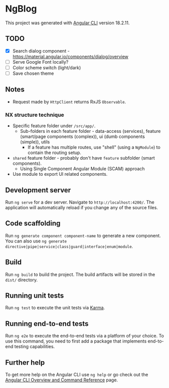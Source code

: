 # NgBlog

This project was generated with [Angular CLI](https://github.com/angular/angular-cli) version 18.2.11.

## TODO

- [x] Search dialog component - https://material.angular.io/components/dialog/overview
- [ ] Serve Google Font locally?
- [ ] Color scheme switch (light/dark)
- [ ] Save chosen theme

## Notes

- Request made by `HttpClient` returns RxJS `Observable`.

### NX structure technique

- Specific feature folder under `/src/app/`.
  - Sub-folders in each feature folder - data-access (services), feature (smart/page components (complex)), ui (dumb components (simple)), utils
    - If a feature has multiple routes, use "shell" (using a `NgModule`) to contain the routing setup.
- `shared` feature folder - probably don't have `feature` subfolder (smart components).
  - Using Single Component Angular Module (SCAM) approach
- Use module to export UI related components.

## Development server

Run `ng serve` for a dev server. Navigate to `http://localhost:4200/`. The application will automatically reload if you change any of the source files.

## Code scaffolding

Run `ng generate component component-name` to generate a new component. You can also use `ng generate directive|pipe|service|class|guard|interface|enum|module`.

## Build

Run `ng build` to build the project. The build artifacts will be stored in the `dist/` directory.

## Running unit tests

Run `ng test` to execute the unit tests via [Karma](https://karma-runner.github.io).

## Running end-to-end tests

Run `ng e2e` to execute the end-to-end tests via a platform of your choice. To use this command, you need to first add a package that implements end-to-end testing capabilities.

## Further help

To get more help on the Angular CLI use `ng help` or go check out the [Angular CLI Overview and Command Reference](https://angular.dev/tools/cli) page.
